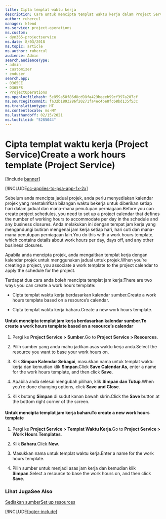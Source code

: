 ```yaml
---
title: Cipta templat waktu kerja
description: Cara untuk mencipta templat waktu kerja dalam Project Service
author: ruhercul
manager: kfend
ms.service: project-operations
ms.custom:
- dyn365-projectservice
ms.date: 8/03/2018
ms.topic: article
ms.author: ruhercul
audience: Admin
search.audienceType:
- admin
- customizer
- enduser
search.app:
- D365CE
- D365PS
- ProjectOperations
ms.openlocfilehash: 5e859a58f86d8cd98fa429beeeb99cf397a207cf
ms.sourcegitcommit: fa32b1893286f20271fa4ec4be8fc68bd135f53c
ms.translationtype: HT
ms.contentlocale: ms-MY
ms.lasthandoff: 02/15/2021
ms.locfileid: "5285044"
---
```

# <a name="create-a-work-hours-template-project-service"></a><span data-ttu-id="2929a-103">Cipta templat waktu kerja (Project Service)</span><span class="sxs-lookup"><span data-stu-id="2929a-103">Create a work hours template (Project Service)</span></span>

[!include [banner](../includes/psa-now-project-operations.md)]

[!INCLUDE[cc-applies-to-psa-app-1x-2x](../includes/cc-applies-to-psa-app-1x-2x.md)]

<span data-ttu-id="2929a-104">Sebelum anda mencipta jadual projek, anda perlu menyediakan kalendar projek yang mentakrifkan bilangan waktu bekerja untuk diberikan setiap hari dalam jadual dan mana-mana penutupan perniagaan.</span><span class="sxs-lookup"><span data-stu-id="2929a-104">Before you can create project schedules, you need to set up a project calendar that defines the number of working hours to accommodate per day in the schedule and any business closures.</span></span> <span data-ttu-id="2929a-105">Anda melakukan ini dengan tempat jam kerja yang mengandungi butiran mengenai jam kerja setiap hari, hari cuti dan mana-mana penutupan perniagaan lain.</span><span class="sxs-lookup"><span data-stu-id="2929a-105">You do this with a work hours template, which contains details about work hours per day, days off, and any other business closures.</span></span>  
  
 <span data-ttu-id="2929a-106">Apabila anda mencipta projek, anda mengaitkan templat kerja dengan kalendar projek untuk menggunakan jadual untuk projek.</span><span class="sxs-lookup"><span data-stu-id="2929a-106">When you’re creating a project, you associate a work template to the project calendar to apply the schedule for the project.</span></span>  
  
 <span data-ttu-id="2929a-107">Terdapat dua cara anda boleh mencipta templat jam kerja:</span><span class="sxs-lookup"><span data-stu-id="2929a-107">There are two ways you can create a work hours template:</span></span>  
  
-   <span data-ttu-id="2929a-108">Cipta templat waktu kerja berdasarkan kalendar sumber.</span><span class="sxs-lookup"><span data-stu-id="2929a-108">Create a work hours template based on a resource’s calendar.</span></span>  
  
-   <span data-ttu-id="2929a-109">Cipta templat waktu kerja baharu.</span><span class="sxs-lookup"><span data-stu-id="2929a-109">Create a new work hours template.</span></span>  
  
#### <a name="to-create-a-work-hours-template-based-on-a-resources-calendar"></a><span data-ttu-id="2929a-110">Untuk mencipta templat jam kerja berdasarkan kalendar sumber.</span><span class="sxs-lookup"><span data-stu-id="2929a-110">To create a work hours template based on a resource’s calendar</span></span>  
  
1.  <span data-ttu-id="2929a-111">Pergi ke **Project Service > Sumber**.</span><span class="sxs-lookup"><span data-stu-id="2929a-111">Go to **Project Service > Resources**.</span></span>  
  
2.  <span data-ttu-id="2929a-112">Pilih sumber yang anda mahu jadikan asas waktu kerja anda.</span><span class="sxs-lookup"><span data-stu-id="2929a-112">Select the resource you want to base your work hours on.</span></span>  
  
3.  <span data-ttu-id="2929a-113">Klik **Simpan Kalendar Sebagai**, masukkan nama untuk templat waktu kerja dan kemudian klik **Simpan**.</span><span class="sxs-lookup"><span data-stu-id="2929a-113">Click **Save Calendar As**, enter a name for the work hours template, and then click **Save**.</span></span>  
  
4.  <span data-ttu-id="2929a-114">Apabila anda selesai mengubah pilihan, klik **Simpan dan Tutup**.</span><span class="sxs-lookup"><span data-stu-id="2929a-114">When you’re done changing options, click **Save and Close**.</span></span>  
  
5.  <span data-ttu-id="2929a-115">Klik butang **Simpan** di sudut kanan bawah skrin.</span><span class="sxs-lookup"><span data-stu-id="2929a-115">Click the **Save** button at the bottom right corner of the screen.</span></span>  
  
#### <a name="to-create-a-new-work-hours-template"></a><span data-ttu-id="2929a-116">Untuk mencipta templat jam kerja baharu</span><span class="sxs-lookup"><span data-stu-id="2929a-116">To create a new work hours template</span></span>  
  
1.  <span data-ttu-id="2929a-117">Pergi ke **Project Service > Templat Waktu Kerja**.</span><span class="sxs-lookup"><span data-stu-id="2929a-117">Go to **Project Service > Work Hours Templates**.</span></span>  
  
2.  <span data-ttu-id="2929a-118">Klik **Baharu**.</span><span class="sxs-lookup"><span data-stu-id="2929a-118">Click **New**.</span></span>  
  
3.  <span data-ttu-id="2929a-119">Masukkan nama untuk templat waktu kerja.</span><span class="sxs-lookup"><span data-stu-id="2929a-119">Enter a name for the work hours template.</span></span>  
  
4.  <span data-ttu-id="2929a-120">Pilih sumber untuk menjadi asas jam kerja dan kemudian klik **Simpan**.</span><span class="sxs-lookup"><span data-stu-id="2929a-120">Select a resource to base the work hours on, and then click **Save**.</span></span>  
  
### <a name="see-also"></a><span data-ttu-id="2929a-121">Lihat Juga</span><span class="sxs-lookup"><span data-stu-id="2929a-121">See Also</span></span>  
 [<span data-ttu-id="2929a-122">Sediakan sumber</span><span class="sxs-lookup"><span data-stu-id="2929a-122">Set up resources</span></span>](../psa/set-up-resources.md)


[!INCLUDE[footer-include](../includes/footer-banner.md)]